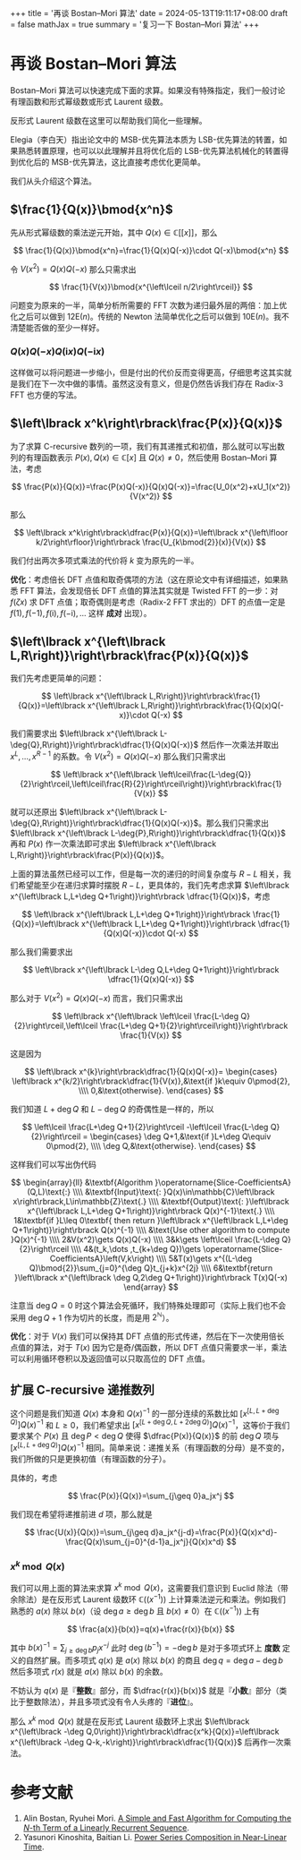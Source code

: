 +++
title = '再谈 Bostan–Mori 算法'
date = 2024-05-13T19:11:17+08:00
draft = false
mathJax = true
summary = '复习一下 Bostan–Mori 算法'
+++

# 再谈 Bostan–Mori 算法

Bostan–Mori 算法可以快速完成下面的求算。如果没有特殊指定，我们一般讨论有理函数和形式幂级数或形式 Laurent 级数。

反形式 Laurent 级数在这里可以帮助我们简化一些理解。

Elegia（李白天）指出论文中的 MSB-优先算法本质为 LSB-优先算法的转置，如果熟悉转置原理，也可以以此理解并且将优化后的 LSB-优先算法机械化的转置得到优化后的 MSB-优先算法，这比直接考虑优化更简单。

我们从头介绍这个算法。

## $\frac{1}{Q(x)}\bmod{x^n}$

先从形式幂级数的乘法逆元开始，其中 $Q(x)\in\mathbb{C}\left\lbrack\left\lbrack x\right\rbrack\right\rbrack$，那么

$$
\frac{1}{Q(x)}\bmod{x^n}=\frac{1}{Q(x)Q(-x)}\cdot Q(-x)\bmod{x^n}
$$

令 $V(x^2)=Q(x)Q(-x)$ 那么只需求出

$$
\frac{1}{V(x)}\bmod{x^{\left\lceil n/2\right\rceil}}
$$

问题变为原来的一半，简单分析所需要的 FFT 次数为递归最外层的两倍：加上优化之后可以做到 $12\mathsf{E}(n)$。传统的 Newton 法简单优化之后可以做到 $10\mathsf{E}(n)$。我不清楚能否做的至少一样好。

### $Q(x)Q(-x)Q(\mathrm{i}x)Q(-\mathrm{i}x)$

这样做可以将问题进一步缩小，但是付出的代价反而变得更高，仔细思考这其实就是我们在下一次中做的事情。虽然这没有意义，但是仍然告诉我们存在 Radix-3 FFT 也方便的写法。

## $\left\lbrack x^k\right\rbrack\frac{P(x)}{Q(x)}$

为了求算 C-recursive 数列的一项，我们有其递推式和初值，那么就可以写出数列的有理函数表示 $P(x),Q(x)\in\mathbb{C}\left\lbrack x\right\rbrack$ 且 $Q(x)\neq 0$，然后使用 Bostan–Mori 算法，考虑

$$
\frac{P(x)}{Q(x)}=\frac{P(x)Q(-x)}{Q(x)Q(-x)}=\frac{U_0(x^2)+xU_1(x^2)}{V(x^2)}
$$

那么

$$
\left\lbrack x^k\right\rbrack\dfrac{P(x)}{Q(x)}=\left\lbrack x^{\left\lfloor k/2\right\rfloor}\right\rbrack \frac{U_{k\bmod{2}}(x)}{V(x)}
$$

我们付出两次多项式乘法的代价将 $k$ 变为原先的一半。

**优化**：考虑倍长 DFT 点值和取奇偶项的方法（这在原论文中有详细描述，如果熟悉 FFT 算法，会发现倍长 DFT 点值的算法其实就是 Twisted FFT 的一步：对 $f(\zeta x)$ 求 DFT 点值；取奇偶则是考虑（Radix-2 FFT 求出的）DFT 的点值一定是 $f(1),f(-1),f(\mathrm{i}),f(-\mathrm{i}),...$ 这样 **成对** 出现）。

## $\left\lbrack x^{\left\lbrack L,R\right)}\right\rbrack\frac{P(x)}{Q(x)}$

我们先考虑更简单的问题：

$$
\left\lbrack x^{\left\lbrack L,R\right)}\right\rbrack\frac{1}{Q(x)}=\left\lbrack x^{\left\lbrack L,R\right)}\right\rbrack\frac{1}{Q(x)Q(-x)}\cdot Q(-x)
$$

我们需要求出 $\left\lbrack x^{\left\lbrack L-\deg{Q},R\right)}\right\rbrack\dfrac{1}{Q(x)Q(-x)}$ 然后作一次乘法并取出 $x^L,\dots ,x^{R-1}$ 的系数。令 $V(x^2)=Q(x)Q(-x)$ 那么我们只需求出

$$
\left\lbrack x^{\left\lbrack \left\lceil\frac{L-\deg{Q}}{2}\right\rceil,\left\lceil\frac{R}{2}\right\rceil\right)}\right\rbrack\frac{1}{V(x)}
$$

就可以还原出 $\left\lbrack x^{\left\lbrack L-\deg{Q},R\right)}\right\rbrack\dfrac{1}{Q(x)Q(-x)}$。那么我们只需求出 $\left\lbrack x^{\left\lbrack L-\deg{P},R\right)}\right\rbrack\dfrac{1}{Q(x)}$ 再和 $P(x)$ 作一次乘法即可求出 $\left\lbrack x^{\left\lbrack L,R\right)}\right\rbrack\frac{P(x)}{Q(x)}$。

上面的算法虽然已经可以工作，但是每一次的递归的时间复杂度与 $R-L$ 相关，我们希望能至少在递归求算时摆脱 $R-L$，更具体的，我们先考虑求算 $\left\lbrack x^{\left\lbrack L,L+\deg Q+1\right)}\right\rbrack \dfrac{1}{Q(x)}$，考虑

$$
\left\lbrack x^{\left\lbrack L,L+\deg Q+1\right)}\right\rbrack \frac{1}{Q(x)}=\left\lbrack x^{\left\lbrack L,L+\deg Q+1\right)}\right\rbrack \dfrac{1}{Q(x)Q(-x)}\cdot Q(-x)
$$

那么我们需要求出

$$
\left\lbrack x^{\left\lbrack L-\deg Q,L+\deg Q+1\right)}\right\rbrack \dfrac{1}{Q(x)Q(-x)}
$$

那么对于 $V(x^2)=Q(x)Q(-x)$ 而言，我们只需求出

$$
\left\lbrack x^{\left\lbrack \left\lceil \frac{L-\deg Q}{2}\right\rceil,\left\lceil \frac{L+\deg Q+1}{2}\right\rceil\right)}\right\rbrack \frac{1}{V(x)}
$$

这是因为

$$
\left\lbrack x^{k}\right\rbrack\dfrac{1}{Q(x)Q(-x)}=
\begin{cases}
\left\lbrack x^{k/2}\right\rbrack\dfrac{1}{V(x)},&\text{if }k\equiv 0\pmod{2}, \\\\
0,&\text{otherwise}.
\end{cases}
$$

我们知道 $L+\deg Q$ 和 $L-\deg Q$ 的奇偶性是一样的，所以

$$
\left\lceil \frac{L+\deg Q+1}{2}\right\rceil -\left\lceil \frac{L-\deg Q}{2}\right\rceil =
\begin{cases}
\deg Q+1,&\text{if }L+\deg Q\equiv 0\pmod{2}, \\\\
\deg Q,&\text{otherwise}.
\end{cases}
$$

这样我们可以写出伪代码

$$
\begin{array}{ll}
&\textbf{Algorithm }\operatorname{Slice-CoefficientsA}(Q,L)\text{:} \\\\
&\textbf{Input}\text{: }Q(x)\in\mathbb{C}\left\lbrack x\right\rbrack,L\in\mathbb{Z}\text{.} \\\\
&\textbf{Output}\text{: }\left\lbrack x^{\left\lbrack L,L+\deg Q+1\right)}\right\rbrack Q(x)^{-1}\text{.} \\\\
1&\textbf{if }L\leq 0\textbf{ then return }\left\lbrack x^{\left\lbrack L,L+\deg Q+1\right)}\right\rbrack Q(x)^{-1} \\\\
&\text{Use other algorithm to compute }Q(x)^{-1} \\\\
2&V(x^2)\gets Q(x)Q(-x) \\\\
3&k\gets \left\lceil \frac{L-\deg Q}{2}\right\rceil \\\\
4&(t_k,\dots ,t_{k+\deg Q})\gets \operatorname{Slice-CoefficientsA}\left(V,k\right) \\\\
5&T(x)\gets x^{(L-\deg Q)\bmod{2}}\sum_{j=0}^{\deg Q}t_{j+k}x^{2j} \\\\
6&\textbf{return }\left\lbrack x^{\left\lbrack \deg Q,2\deg Q+1\right)}\right\rbrack T(x)Q(-x)
\end{array}
$$

注意当 $\deg Q=0$ 时这个算法会死循环，我们特殊处理即可（实际上我们也不会采用 $\deg Q+1$ 作为切片的长度，而是用 $2^\mathbb{N}$）。

**优化**：对于 $V(x)$ 我们可以保持其 DFT 点值的形式传递，然后在下一次使用倍长点值的算法，对于 $T(x)$ 因为它是奇/偶函数，所以 DFT 点值只需要求一半，乘法可以利用循环卷积以及返回值可以只取高位的 DFT 点值。

## 扩展 C-recursive 递推数列

这个问题是我们知道 $Q(x)$ 本身和 $Q(x)^{-1}$ 的一部分连续的系数比如 $\left\lbrack x^{\left\lbrack L,L+\deg Q\right)}\right\rbrack Q(x)^{-1}$ 和 $L\geq 0$，我们希望求出 $\left\lbrack x^{\left\lbrack L+\deg Q,L+2\deg Q\right)}\right\rbrack Q(x)^{-1}$，这等价于我们要求某个 $P(x)$ 且 $\deg P\lt \deg Q$ 使得 $\dfrac{P(x)}{Q(x)}$ 的前 $\deg Q$ 项与 $\left\lbrack x^{\left\lbrack L,L+\deg Q\right)}\right\rbrack Q(x)^{-1}$ 相同。简单来说：递推关系（有理函数的分母）是不变的，我们所做的只是更换初值（有理函数的分子）。

具体的，考虑

$$
\frac{P(x)}{Q(x)}=\sum_{j\geq 0}a_jx^j
$$

我们现在希望将递推前进 $d$ 项，那么就是

$$
\frac{U(x)}{Q(x)}=\sum_{j\geq d}a_jx^{j-d}=\frac{P(x)}{Q(x)x^d}-\frac{Q(x)\sum_{j=0}^{d-1}a_jx^j}{Q(x)x^d}
$$

### $x^k\bmod{Q(x)}$

我们可以用上面的算法来求算 $x^k\bmod{Q(x)}$，这需要我们意识到 Euclid 除法（带余除法）是在反形式 Laurent 级数环 $\mathbb{C}((x^{-1}))$ 上计算乘法逆元和乘法。例如我们熟悉的 $a(x)$ 除以 $b(x)$（设 $\deg a\geq \deg b$ 且 $b(x)\neq 0$）在 $\mathbb{C}((x^{-1}))$ 上有

$$
\frac{a(x)}{b(x)}=q(x)+\frac{r(x)}{b(x)}
$$

其中 $b(x)^{-1}=\sum_{j\geq\deg b}p_jx^{-j}$ 此时 $\deg \left(b^{-1}\right)=-\deg b$ 是对于多项式环上 **度数** 定义的自然扩展。而多项式 $q(x)$ 是 $a(x)$ 除以 $b(x)$ 的商且 $\deg q=\deg a-\deg b$ 然后多项式 $r(x)$ 就是 $a(x)$ 除以 $b(x)$ 的余数。

不妨认为 $q(x)$ 是『**整数**』部分，而 $\dfrac{r(x)}{b(x)}$ 就是『**小数**』部分（类比于整数除法），并且多项式没有令人头疼的『**进位**』。

那么 $x^k\bmod{Q(x)}$ 就是在反形式 Laurent 级数环上求出 $\left\lbrack x^{\left\lbrack -\deg Q,0\right)}\right\rbrack\dfrac{x^k}{Q(x)}=\left\lbrack x^{\left\lbrack -\deg Q-k,-k\right)}\right\rbrack\dfrac{1}{Q(x)}$ 后再作一次乘法。

# 参考文献

1. Alin Bostan, Ryuhei Mori. [A Simple and Fast Algorithm for Computing the $N$-th Term of a Linearly Recurrent Sequence](https://arxiv.org/abs/2008.08822).
2. Yasunori Kinoshita, Baitian Li. [Power Series Composition in Near-Linear Time](https://arxiv.org/abs/2404.05177).
